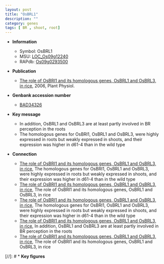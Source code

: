 ```yaml
---
layout: post
title: "OsBRL1"
description: ""
category: genes
tags: [ BR , shoot, root]
---
```


* **Information**  
    + Symbol: OsBRL1  
    + MSU: [LOC_Os09g12240](http://rice.plantbiology.msu.edu/cgi-bin/ORF_infopage.cgi?orf=LOC_Os09g12240)  
    + RAPdb: [Os09g0293500](http://rapdb.dna.affrc.go.jp/viewer/gbrowse_details/irgsp1?name=Os09g0293500)  

* **Publication**  
    + [The role of OsBRI1 and its homologous genes, OsBRL1 and OsBRL3, in rice](http://www.ncbi.nlm.nih.gov/pubmed?term=The+role+of+OsBRI1+and+its+homologous+genes,+OsBRL1+and+OsBRL3,+in+rice%5BTitle%5D), 2006, Plant Physiol.

* **Genbank accession number**  
    + [BAD34326](http://www.ncbi.nlm.nih.gov/nuccore/BAD34326)

* **Key message**  
    + In addition, OsBRL1 and OsBRL3 are at least partly involved in BR perception in the roots
    + The homologous genes for OsBRI1, OsBRL1 and OsBRL3, were highly expressed in roots but weakly expressed in shoots, and their expression was higher in d61-4 than in the wild type

* **Connection**  
    + [The role of OsBRI1 and its homologous genes, OsBRL1 and OsBRL3, in rice](http://www.ncbi.nlm.nih.gov/pubmed?term=The+role+of+OsBRI1+and+its+homologous+genes,+OsBRL1+and+OsBRL3,+in+rice%5BTitle%5D), The homologous genes for OsBRI1, OsBRL1 and OsBRL3, were highly expressed in roots but weakly expressed in shoots, and their expression was higher in d61-4 than in the wild type
    + [The role of OsBRI1 and its homologous genes, OsBRL1 and OsBRL3, in rice](http://www.ncbi.nlm.nih.gov/pubmed?term=The+role+of+OsBRI1+and+its+homologous+genes,+OsBRL1+and+OsBRL3,+in+rice%5BTitle%5D), The role of OsBRI1 and its homologous genes, OsBRL1 and OsBRL3, in rice
    + [The role of OsBRI1 and its homologous genes, OsBRL1 and OsBRL3, in rice](http://www.ncbi.nlm.nih.gov/pubmed?term=The+role+of+OsBRI1+and+its+homologous+genes,+OsBRL1+and+OsBRL3,+in+rice%5BTitle%5D), The homologous genes for OsBRI1, OsBRL1 and OsBRL3, were highly expressed in roots but weakly expressed in shoots, and their expression was higher in d61-4 than in the wild type
    + [The role of OsBRI1 and its homologous genes, OsBRL1 and OsBRL3, in rice](http://www.ncbi.nlm.nih.gov/pubmed?term=The+role+of+OsBRI1+and+its+homologous+genes,+OsBRL1+and+OsBRL3,+in+rice%5BTitle%5D), In addition, OsBRL1 and OsBRL3 are at least partly involved in BR perception in the roots
    + [The role of OsBRI1 and its homologous genes, OsBRL1 and OsBRL3, in rice](http://www.ncbi.nlm.nih.gov/pubmed?term=The+role+of+OsBRI1+and+its+homologous+genes,+OsBRL1+and+OsBRL3,+in+rice%5BTitle%5D), The role of OsBRI1 and its homologous genes, OsBRL1 and OsBRL3, in rice

[//]: # * **Key figures**  


